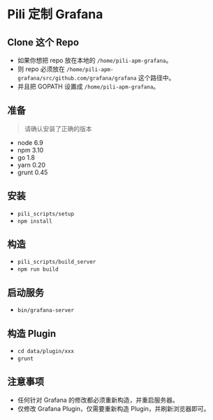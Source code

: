 # Pili 定制 Grafana

## Clone 这个 Repo

- 如果你想把 repo 放在本地的 ``/home/pili-apm-grafana``。
- 则 repo 必须放在 ``/home/pili-apm-grafana/src/github.com/grafana/grafana`` 这个路径中。
- 并且把 GOPATH 设置成 ``/home/pili-apm-grafana``。

## 准备

> 请确认安装了正确的版本

- node 6.9
- npm 3.10
- go 1.8
- yarn 0.20
- grunt 0.45

## 安装

- ``pili_scripts/setup``
- ``npm install``

## 构造

- ``pili_scripts/build_server``
- ``npm run build``

## 启动服务

- ``bin/grafana-server``

## 构造 Plugin

- ``cd data/plugin/xxx``
- ``grunt``

## 注意事项

- 任何针对 Grafana 的修改都必须重新构造，并重启服务器。
- 仅修改 Grafana Plugin，仅需要重新构造 Plugin，并刷新浏览器即可。

